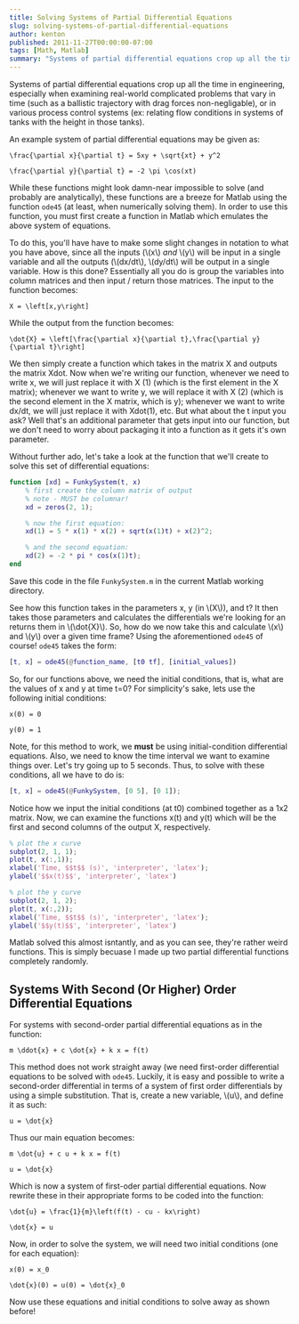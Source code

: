 ```yaml
---
title: Solving Systems of Partial Differential Equations
slug: solving-systems-of-partial-differential-equations
author: kenton
published: 2011-11-27T00:00:00-07:00
tags: [Math, Matlab]
summary: "Systems of partial differential equations crop up all the time in engineering, especially when examining real-world complicated problems that vary in time (such as a ballistic trajectory with drag forces non-negligable), or in various process control systems (ex: relating flow conditions in systems of tanks with the height in those tanks)."
---
```


Systems of partial differential equations crop up all the time in engineering, especially when examining real-world complicated problems that vary in time (such as a ballistic trajectory with drag forces non-negligable), or in various process control systems (ex: relating flow conditions in systems of tanks with the height in those tanks).

An example system of partial differential equations may be given as:

```katex
\frac{\partial x}{\partial t} = 5xy + \sqrt{xt} + y^2
```

```katex
\frac{\partial y}{\partial t} = -2 \pi \cos(xt)
```

While these functions might look damn-near impossible to solve (and probably are analytically), these functions are a breeze for Matlab using the function `ode45` (at least, when numerically solving them). In order to use this function, you must first create a function in Matlab which emulates the above system of equations.

To do this, you'll have have to make some slight changes in notation to what you have above, since all the inputs (\\(x\\) _and_ \\(y\\) will be input in a single variable and all the outputs (\\(dx/dt\\), \\(dy/dt\\) will be output in a single variable. How is this done? Essentially all you do is group the variables into column matrices and then input / return those matrices. The input to the function becomes:

```katex
X = \left[x,y\right]
```

While the output from the function becomes:

```katex
\dot{X} = \left[\frac{\partial x}{\partial t},\frac{\partial y}{\partial t}\right]
```

We then simply create a function which takes in the matrix X and outputs the matrix Xdot. Now when we're writing our function, whenever we need to write x, we will just replace it with X (1) (which is the first element in the X matrix); whenever we want to write y, we will replace it with X (2) (which is the second element in the X matrix, which is y); whenever we want to write dx/dt, we will just replace it with Xdot(1), etc. But what about the t input you ask? Well that's an additional parameter that gets input into our function, but we don't need to worry about packaging it into a function as it gets it's own parameter.

Without further ado, let's take a look at the function that we'll create to solve this set of differential equations:

```matlab
function [xd] = FunkySystem(t, x)
    % first create the column matrix of output
    % note - MUST be columnar!
    xd = zeros(2, 1);

    % now the first equation:
    xd(1) = 5 * x(1) * x(2) + sqrt(x(1)t) + x(2)^2;

    % and the second equation:
    xd(2) = -2 * pi * cos(x(1)t);
end
```

Save this code in the file `FunkySystem.m` in the current Matlab working directory.

See how this function takes in the parameters x, y (in \\(X\\)), and t? It then takes those parameters and calculates the differentials we're looking for an returns them in \\(\dot{X}\\). So, how do we now take this and calculate \\(x\\) and \\(y\\) over a given time frame? Using the aforementioned `ode45` of course! `ode45` takes the form:

```matlab
[t, x] = ode45(@function_name, [t0 tf], [initial_values])
```

So, for our functions above, we need the initial conditions, that is, what are the values of x and y at time t=0? For simplicity's sake, lets use the following initial conditions:

```katex
x(0) = 0
```

```katex
y(0) = 1
```

Note, for this method to work, we **must** be using initial-condition differential equations. Also, we need to know the time interval we want to examine things over. Let's try going up to 5 seconds. Thus, to solve with these conditions, all we have to do is:

```matlab
[t, x] = ode45(@FunkySystem, [0 5], [0 1]);
```

Notice how we input the initial conditions (at t0) combined together as a 1x2 matrix. Now, we can examine the functions x(t) and y(t) which will be the first and second columns of the output X, respectively.

```matlab
% plot the x curve
subplot(2, 1, 1);
plot(t, x(:,1));
xlabel('Time, $$t$$ (s)', 'interpreter', 'latex');
ylabel('$$x(t)$$', 'interpreter', 'latex')

% plot the y curve
subplot(2, 1, 2);
plot(t, x(:,2));
xlabel('Time, $$t$$ (s)', 'interpreter', 'latex');
ylabel('$$y(t)$$', 'interpreter', 'latex')
```

Matlab solved this almost isntantly, and as you can see, they're rather weird functions. This is simply becuase I made up two partial differential functions completely randomly.

## Systems With Second (Or Higher) Order Differential Equations

For systems with second-order partial differential equations as in the function:

```katex
m \ddot{x} + c \dot{x} + k x = f(t)
```

This method does not work straight away (we need first-order differential equations to be solved with `ode45`. Luckily, it is easy and possible to write a second-order differential in terms of a system of first order differentials by using a simple substitution. That is, create a new variable, \\(u\\), and define it as such:

```katex
u = \dot{x}
```

Thus our main equation becomes:

```katex
m \dot{u} + c u + k x = f(t)
```

```katex
u = \dot{x}
```

Which is now a system of first-oder partial differential equations. Now rewrite these in their appropriate forms to be coded into the function:

```katex
\dot{u} = \frac{1}{m}\left(f(t) - cu - kx\right)
```

```katex
\dot{x} = u
```

Now, in order to solve the system, we will need two initial conditions (one for each equation):

```katex
x(0) = x_0
```

```katex
\dot{x}(0) = u(0) = \dot{x}_0
```

Now use these equations and initial conditions to solve away as shown before!